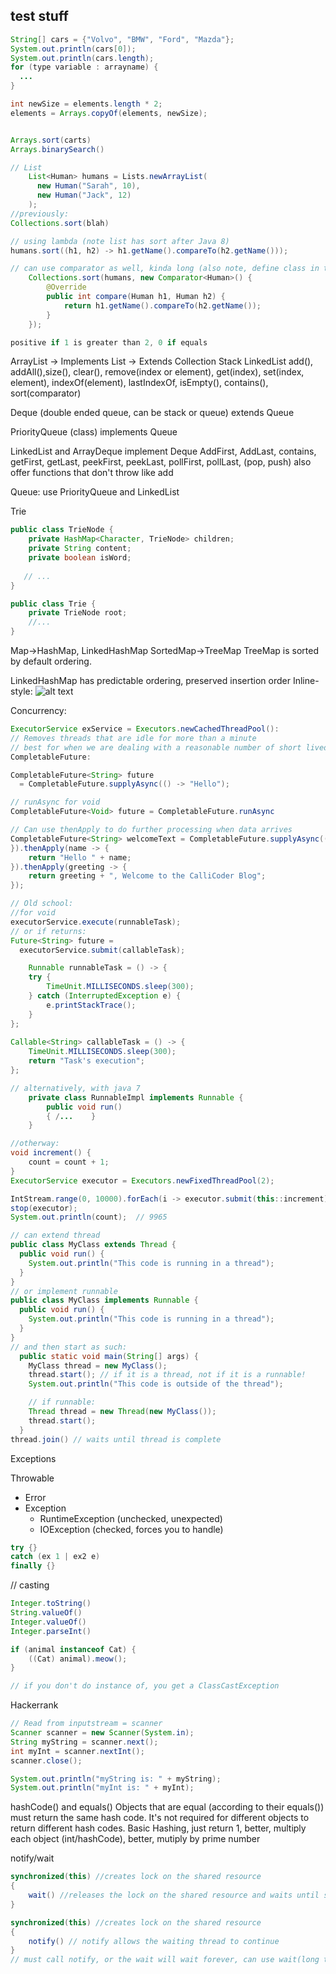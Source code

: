 ## test stuff

```java
String[] cars = {"Volvo", "BMW", "Ford", "Mazda"};
System.out.println(cars[0]);
System.out.println(cars.length);
for (type variable : arrayname) {
  ...
}

int newSize = elements.length * 2;
elements = Arrays.copyOf(elements, newSize);


Arrays.sort(carts)
Arrays.binarySearch()

// List
    List<Human> humans = Lists.newArrayList(
      new Human("Sarah", 10), 
      new Human("Jack", 12)
    );
//previously:
Collections.sort(blah)

// using lambda (note list has sort after Java 8)
humans.sort((h1, h2) -> h1.getName().compareTo(h2.getName()));

// can use comparator as well, kinda long (also note, define class in the function
    Collections.sort(humans, new Comparator<Human>() {
        @Override
        public int compare(Human h1, Human h2) {
            return h1.getName().compareTo(h2.getName());
        }
    });

positive if 1 is greater than 2, 0 if equals
```

ArrayList -> Implements List -> Extends Collection
Stack
LinkedList
add(), addAll(),size(), clear(), remove(index or element), get(index), set(index, element), indexOf(element), lastIndexOf, isEmpty(), contains(), sort(comparator)

Deque (double ended queue, can be stack or queue) extends Queue

PriorityQueue (class) implements Queue

LinkedList and ArrayDeque implement Deque
AddFirst, AddLast, contains, getFirst, getLast, peekFirst, peekLast, pollFirst, pollLast, (pop, push)
also offer functions that don't throw like add

Queue:
use PriorityQueue and LinkedList

Trie
```java
public class TrieNode {
    private HashMap<Character, TrieNode> children;
    private String content;
    private boolean isWord;
    
   // ...
}

public class Trie {
    private TrieNode root;
    //...
}
```

Map->HashMap, LinkedHashMap
SortedMap->TreeMap
TreeMap is sorted by default ordering.

LinkedHashMap has predictable ordering, preserved insertion order
Inline-style: 
![alt text](docs/maps.png "Logo Title Text 1")

Concurrency:
```java
ExecutorService exService = Executors.newCachedThreadPool():
// Removes threads that are idle for more than a minute
// best for when we are dealing with a reasonable number of short lived tasks
CompletableFuture:

CompletableFuture<String> future
  = CompletableFuture.supplyAsync(() -> "Hello");

// runAsync for void
CompletableFuture<Void> future = CompletableFuture.runAsync

// Can use thenApply to do further processing when data arrives
CompletableFuture<String> welcomeText = CompletableFuture.supplyAsync(() -> {
}).thenApply(name -> {
    return "Hello " + name;
}).thenApply(greeting -> {
    return greeting + ", Welcome to the CalliCoder Blog";
});

// Old school:
//for void
executorService.execute(runnableTask);
// or if returns: 
Future<String> future = 
  executorService.submit(callableTask);

	Runnable runnableTask = () -> {
    try {
        TimeUnit.MILLISECONDS.sleep(300);
    } catch (InterruptedException e) {
        e.printStackTrace();
    }
};
 
Callable<String> callableTask = () -> {
    TimeUnit.MILLISECONDS.sleep(300);
    return "Task's execution";
};

// alternatively, with java 7
    private class RunnableImpl implements Runnable {
        public void run() 
        { /...    } 
    } 

//otherway:
void increment() {
    count = count + 1;
}
ExecutorService executor = Executors.newFixedThreadPool(2);

IntStream.range(0, 10000).forEach(i -> executor.submit(this::increment));
stop(executor);
System.out.println(count);  // 9965

// can extend thread
public class MyClass extends Thread {
  public void run() {
    System.out.println("This code is running in a thread");
  }
}
// or implement runnable
public class MyClass implements Runnable {
  public void run() {
    System.out.println("This code is running in a thread");
  }
}
// and then start as such:
  public static void main(String[] args) {
    MyClass thread = new MyClass();
    thread.start(); // if it is a thread, not if it is a runnable!
    System.out.println("This code is outside of the thread");

    // if runnable:
    Thread thread = new Thread(new MyClass());
    thread.start(); 
  }
thread.join() // waits until thread is complete
```

Exceptions

Throwable
* Error
* Exception
    * RuntimeException (unchecked, unexpected)
    * IOException (checked, forces you to handle)
    
```java
try {}
catch (ex 1 | ex2 e)
finally {}
```

// casting
```java
Integer.toString()
String.valueOf()
Integer.valueOf()
Integer.parseInt()

if (animal instanceof Cat) {
    ((Cat) animal).meow();
}

// if you don't do instance of, you get a ClassCastException
```

Hackerrank
```java
// Read from inputstream = scanner
Scanner scanner = new Scanner(System.in);
String myString = scanner.next();
int myInt = scanner.nextInt();
scanner.close();

System.out.println("myString is: " + myString);
System.out.println("myInt is: " + myInt);
```

hashCode() and equals()
Objects that are equal (according to their equals()) must return the same hash code. It's not required for different objects to return different hash codes.
Basic Hashing, just return 1, better, multiply each object (int/hashCode), better, mutiply by prime number

notify/wait
```java
synchronized(this) //creates lock on the shared resource
{
    wait() //releases the lock on the shared resource and waits until someother method invokes notify
}

synchronized(this) //creates lock on the shared resource
{
    notify() // notify allows the waiting thread to continue
}
// must call notify, or the wait will wait forever, can use wait(long timeout)
```

